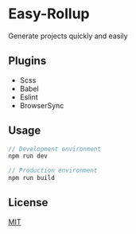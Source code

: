 # Easy-Rollup
Generate projects quickly and easily


## Plugins

- Scss
- Babel
- Eslint
- BrowserSync


## Usage

```js
// Development environment
npm run dev

// Production environment
npm run build
```


## License

[MIT](LICENSE)
